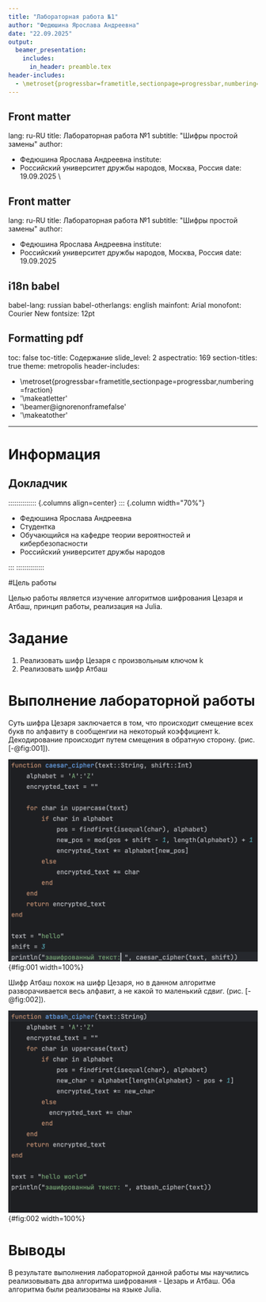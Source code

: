 ```yaml
---
title: "Лабораторная работа №1"
author: "Федюшина Ярослава Андреевна"
date: "22.09.2025"
output:
  beamer_presentation:
    includes:
      in_header: preamble.tex
header-includes:
  - \metroset{progressbar=frametitle,sectionpage=progressbar,numbering=fraction}
---
```


## Front matter
lang: ru-RU
title: Лабораторная работа №1
subtitle: "Шифры простой замены" 
author:
 - Федюшина Ярослава Андреевна
institute:
 - Российский университет дружбы народов, Москва, Россия
date: 19.09.2025
\

## Front matter
lang: ru-RU
title: Лабораторная работа №1
subtitle: "Шифры простой замены" 
author:
 - Федюшина Ярослава Андреевна
institute:
 - Российский университет дружбы народов, Москва, Россия
date: 19.09.2025

## i18n babel
babel-lang: russian 
babel-otherlangs: english 
mainfont: Arial 
monofont: Courier New 
fontsize: 12pt

## Formatting pdf
toc: false
toc-title: Содержание
slide_level: 2
aspectratio: 169
section-titles: true
theme: metropolis
header-includes:
 - \metroset{progressbar=frametitle,sectionpage=progressbar,numbering=fraction}
 - '\makeatletter'
 - '\beamer@ignorenonframefalse'
 - '\makeatother'
---


# Информация

## Докладчик

:::::::::::::: {.columns align=center}
::: {.column width="70%"}

  * Федюшина Ярослава Андреевна
  * Студентка
  * Обучающийся на кафедре теории вероятностей и кибербезопасности
  * Российский университет дружбы народов

:::
::::::::::::::

#Цель работы

Целью работы является изучение алгоритмов шифрования Цезаря и Атбаш, принцип работы, реализация на Julia. 

# Задание

1. Реализовать шифр Цезаря с произвольным ключом k
2. Реализовать шифр Атбаш

# Выполнение лабораторной работы

Суть шифра Цезаря заключается в том, что происходит смещение всех букв по алфавиту в сообщенгии на некоторый коэффициент k. Декодирование происходит путем смещения в обратную сторону.  (рис. [-@fig:001]).

![Шифр Цезаря](image/1.png){#fig:001 width=100%}

Шифр Атбаш похож на шифр Цезаря, но в данном алгоритме разворачивается весь алфавит, а не какой то маленький сдвиг.  (рис. [-@fig:002]).

![Шифр Атбаш](image/2.png){#fig:002 width=100%}
# Выводы

В результате выполнения лабораторной данной работы мы научились реализовывать два алгоритма шифрования - Цезарь и Атбаш. Оба алгоритма были реализованы на языке Julia. 